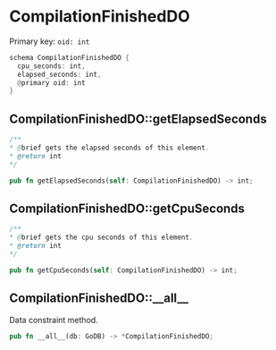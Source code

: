 # CompilationFinishedDO

Primary key: `oid: int`

```rust
schema CompilationFinishedDO {
  cpu_seconds: int,
  elapsed_seconds: int,
  @primary oid: int
}
```
## CompilationFinishedDO::getElapsedSeconds

```java
/**
* @brief gets the elapsed seconds of this element.
* @return int
*/
```
```rust
pub fn getElapsedSeconds(self: CompilationFinishedDO) -> int;
```
## CompilationFinishedDO::getCpuSeconds

```java
/**
* @brief gets the cpu seconds of this element.
* @return int
*/
```
```rust
pub fn getCpuSeconds(self: CompilationFinishedDO) -> int;
```
## CompilationFinishedDO::\_\_all\_\_

Data constraint method.

```rust
pub fn __all__(db: GoDB) -> *CompilationFinishedDO;
```
